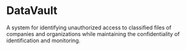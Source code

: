 # DataVault
A system for identifying unauthorized access to classified files of companies and organizations while maintaining the confidentiality of identification and monitoring.
